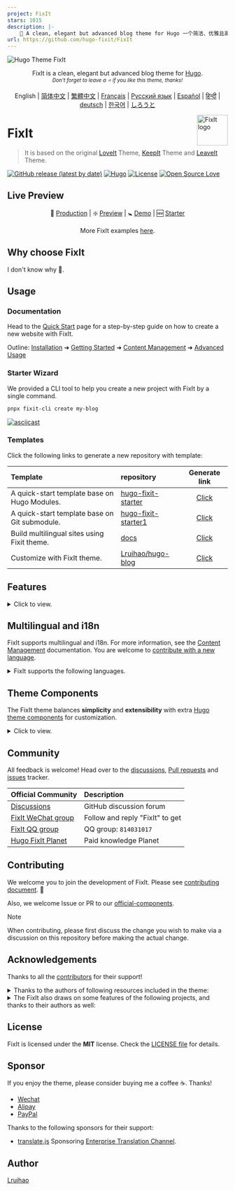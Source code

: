 ```yaml
---
project: FixIt
stars: 1015
description: |-
    🔧 A clean, elegant but advanced blog theme for Hugo 一个简洁、优雅且高效的 Hugo 主题
url: https://github.com/hugo-fixit/FixIt
---
```


<!-- markdownlint-disable-file MD033 MD041 -->
![Hugo Theme FixIt](https://fixit.lruihao.cn/images/apple-devices-preview.png)

<div align="center" class="ignore">
  <p>
    FixIt is a clean, elegant but advanced blog theme for <a href="https://gohugo.io/">Hugo</a>.<br>
    <em><sub>Don't forget to leave a ⭐️ if you like this theme, thanks!</sub></em>
  </p>
  English |
  <a href="/README.zh-cn.md">简体中文</a> |
  <a href="https://fixit.lruihao.cn/zh-cn/ecosystem/hugo-fixit/fixit/?lang=chinese_traditional">繁體中文</a> |
  <a href="https://fixit.lruihao.cn/ecosystem/hugo-fixit/fixit/?lang=french">Français</a> |
  <a href="https://fixit.lruihao.cn/ecosystem/hugo-fixit/fixit/?lang=russian">Русский язык</a> |
  <a href="https://fixit.lruihao.cn/ecosystem/hugo-fixit/fixit/?lang=spanish">Español</a> |
  <a href="https://fixit.lruihao.cn/ecosystem/hugo-fixit/fixit/?lang=hindi">हिन्दी</a> |
  <a href="https://fixit.lruihao.cn/ecosystem/hugo-fixit/fixit/?lang=german">deutsch</a> |
  <a href="https://fixit.lruihao.cn/ecosystem/hugo-fixit/fixit/?lang=korean">한국어</a> |
  <a href="https://fixit.lruihao.cn/ecosystem/hugo-fixit/fixit/?lang=japanese">しろうと</a>
</div>

<a title="FixIt website" href="https://fixit.lruihao.cn"><img align="right" alt="FixIt logo" width="70" height="70" src="https://avatars.githubusercontent.com/u/110414864?s=200&v=4"></a>

# FixIt

> It is based on the original [LoveIt](https://github.com/dillonzq/LoveIt) Theme, [KeepIt](https://github.com/Fastbyte01/KeepIt) Theme and [LeaveIt](https://github.com/liuzc/LeaveIt) Theme.

[![GitHub release (latest by date)](https://img.shields.io/github/v/release/hugo-fixit/FixIt?style=flat)](https://github.com/hugo-fixit/FixIt/releases)
[![Hugo](https://img.shields.io/badge/Hugo-%5E0.147.7-ff4088?style=flat&logo=hugo)](https://gohugo.io/)
[![License](https://img.shields.io/github/license/hugo-fixit/FixIt?style=flat)](/LICENSE)
[![Open Source Love](https://badges.frapsoft.com/os/v1/open-source.svg?v=103)](https://github.com/hugo-fixit/FixIt)

## Live Preview

<p align="center">
  💟 <a href="https://fixit.lruihao.cn">Production</a> | ❇️ <a href="https://pre.fixit.lruihao.cn">Preview</a> | 🚼 <a href="https://demo.fixit.lruihao.cn">Demo</a> | 🆕 <a href="https://hugo-fixit.github.io/hugo-fixit-starter/">Starter</a>
<br>
<br>
  More FixIt examples <a href="https://fixit.lruihao.cn/showcase/">here</a>.
</p>

## Why choose FixIt

I don't know why 🤷.

<!-- Too lazy to write... -->

## Usage

### Documentation

Head to the [Quick Start](https://fixit.lruihao.cn/documentation/getting-started/quick-start/) page for a step-by-step guide on how to create a new website with FixIt.

Outline: [Installation](https://fixit.lruihao.cn/documentation/installation/) ➜ [Getting Started](https://fixit.lruihao.cn/documentation/getting-started/) ➜ [Content Management](https://fixit.lruihao.cn/documentation/content-management/) ➜ [Advanced Usage](https://fixit.lruihao.cn/documentation/advanced/)

### Starter Wizard

We provided a CLI tool to help you create a new project with FixIt by a single command.

```bash
pnpx fixit-cli create my-blog
```

[![asciicast](https://asciinema.org/a/697494.svg)](https://asciinema.org/a/697494)

### Templates

Click the following links to generate a new repository with template:

| Template                                      | repository                        | Generate link                  |
| :-------------------------------------------- | :-------------------------------- | :----------------------------: |
| A quick-start template base on Hugo Modules.  | [hugo-fixit-starter][starter]     | [Click][starter:generate]      |
| A quick-start template base on Git submodule. | [hugo-fixit-starter1][starter1]   | [Click][starter1:generate]     |
| Build multilingual sites using Fixit theme.   | [docs][docs]                      | [Click][docs:generate]         |
| Customize with FixIt theme.                   | [Lruihao/hugo-blog][lruihao-blog] | [Click][lruihao-blog:generate] |

[starter]: https://github.com/hugo-fixit/hugo-fixit-starter
[starter:generate]: https://github.com/hugo-fixit/hugo-fixit-starter/generate
[starter1]: https://github.com/hugo-fixit/hugo-fixit-starter1
[starter1:generate]: https://github.com/hugo-fixit/hugo-fixit-starter1/generate
[docs]: https://github.com/hugo-fixit/docs
[docs:generate]: https://github.com/hugo-fixit/docs/generate
[lruihao-blog]: https://github.com/Lruihao/hugo-blog
[lruihao-blog:generate]: https://github.com/Lruihao/hugo-blog/generate

## Features

<details>
<summary>Click to view.</summary>

### Performance and SEO

- Optimized for **performance**: 99/100 on mobile and 100/100 on desktop in [Google PageSpeed Insights](https://developers.google.com/speed/pagespeed/insights)
- Optimized SEO performance with a correct **SEO SCHEMA** based on JSON-LD
- **[Google Analytics](https://analytics.google.com/analytics)** supported
- **[Fathom Analytics](https://usefathom.com/)** supported
- **[Baidu Analytics](https://tongji.baidu.com/)** supported
- **[Umami Analytics](https://umami.is/)** supported
- **[Plausible Analytics](https://plausible.io/)** supported
- **[Cloudflare Web Analytics](https://www.cloudflare.com/web-analytics)** supported
- **[Splitbee Analytics](https://splitbee.io)** supported
- Search engine **verification** supported (Google, Bing, Yandex, Pinterest, Baidu, 360 and Sogou)
- **CDN** for third-party libraries supported

### Appearance and Layout

- **Responsive** layout
- **Light/Dark** mode
- Globally consistent **design language**
- **Pagination** supported
- Easy-to-use and self-expanding **table of contents**
- **Multilanguage** supported and i18n ready
- Beautiful **CSS animation**

### Social and Comment Systems

- **Gravatar** supported by [Gravatar](https://gravatar.com)
- Local **Avatar** supported
- Up to **87** social links supported
- Up to **28** share sites supported
- **Disqus** comment system supported by [Disqus](https://disqus.com)
- **Gitalk** comment system supported by [Gitalk](https://github.com/gitalk/gitalk)
- **Valine** comment system supported by [Valine](https://valine.js.org/)
- **Waline** comment system supported by [Waline](https://waline.js.org/)
- **Facebook comments** system supported by [Facebook](https://developers.facebook.com/docs/plugins/comments/)
- **Telegram comments** system supported by [Telegram Comments](https://comments.app/)
- **Commento** comment system supported by [Commento](https://commento.io/)
- **Utterances** comment system supported by [Utterances](https://utteranc.es/)
- **Artalk** comment system supported by [Artalk](https://artalk.js.org/)
- **Twikoo** comment system supported by [Twikoo](https://twikoo.js.org/)
- **giscus** comment system supported by [giscus](https://giscus.app/)

### Extended Features

- **AI Summary**, **AI Search** and **AI Chatbot** supported by [PostChat](https://ai.zhheo.com/console/login?InviteID=85041330)
- **PWA (Progressive Web App)** supported
- **Sub Menu** supported
- **Content Encryption** supported (Pages, Partial)
- **Friends** page embedded template
- **Search** supported by [algolia](https://www.algolia.com/), [Fuse.js](https://fusejs.io/), CSE or [PostChat](https://ai.zhheo.com/console/login?InviteID=85041330)
- **Custom Search Engine (CSE)** supported by [Google](https://programmablesearchengine.google.com/)
- **Twemoji** supported
- Automatically **highlighting** code
- **Copy code** to clipboard with one click
- **Images gallery** supported by [lightgallery](https://github.com/sachinchoolur/lightgallery)
- Extended Markdown syntax for **[Font Awesome](https://fontawesome.com/) icons**
- Extended Markdown syntax for **ruby annotation**
- Extended Markdown syntax for **fraction**
- **Mathematical formula** supported by [KaTeX](https://katex.org/) or [MathJax](https://www.mathjax.org)
- **Diagrams** code fences extended and shortcode supported by [mermaid](https://github.com/knsv/mermaid)
- **Interactive data visualization** shortcode and code fences extended supported by [ECharts](https://echarts.apache.org/)
- **Timeline** code fences extended and shortcode supported
- **Mapbox** shortcode supported by [Mapbox GL JS](https://docs.mapbox.com/mapbox-gl-js)
- **Music player** shortcode supported by [APlayer](https://github.com/MoePlayer/APlayer) and [MetingJS](https://github.com/metowolf/MetingJS)
- **Bilibili player** and **Douyin player** shortcode
- Kinds of **admonitions** shortcode
- **Custom style** shortcode
- **Custom script** shortcode
- Open more **custom blocks**
- **Animated typing** supported by [TypeIt](https://typeitjs.com/)
- **Cookie consent banner** supported by [cookieconsent](https://github.com/osano/cookieconsent)
- **Web Watermark** supported by [cell-watermark](https://github.com/Lruihao/watermark)
- **Chinese typesetting** supported by [pangu.js](https://github.com/vinta/pangu.js)
- Options to **cache remote image** locally
- ...

</details>

## Multilingual and i18n

FixIt supports multilingual and i18n. For more information, see the [Content Management](https://fixit.lruihao.cn/documentation/content-management/introduction#multilingual) documentation. You are welcome to [contribute with a new language](https://github.com/hugo-fixit/FixIt/pulls).

<details>
<summary>FixIt supports the following languages.</summary>

- English
- Simplified Chinese
- Traditional Chinese
- French
- Polish
- Brazilian Portuguese
- Italian
- Spanish
- German
- Serbian
- Russian
- Romanian
- Vietnamese
- Hindi

</details>

## Theme Components

The FixIt theme balances **simplicity** and **extensibility** with extra [Hugo theme components](https://fixit.lruihao.cn/ecosystem/#-components) for customization.

<details>
<summary>Click to view.</summary>

<!-- HUGO_FIXIT_COMPONENTS:START -->
- [fixit-bundle](https://github.com/hugo-fixit/fixit-bundle)\
  🌲 Bundles the FixIt core theme and all hugo-fixit components into a single component.
- [cmpt-flyfish](https://github.com/hugo-fixit/cmpt-flyfish)\
  🐟 A canvas implemented animation effect of small fish swimming.
- [cmpt-mdevtools](https://github.com/hugo-fixit/cmpt-mdevtools)\
  Mobile devtools component powered by vConsole and eruda.
- [cmpt-translate](https://github.com/hugo-fixit/cmpt-translate)\
  🌐 A component for site automatic translation.
- [component-projects](https://github.com/hugo-fixit/component-projects)\
  🐙 Display your GitHub projects in the FixIt theme and generate blog posts from readme.
- [hugo-atom-feed](https://github.com/hugo-fixit/hugo-atom-feed)\
  Hugo theme component for ATOM feed custom Output Format.
- [hugo-json-feed](https://github.com/hugo-fixit/hugo-json-feed)\
  Hugo theme component for JSON feed custom Output Format.
- [shortcode-asciinema](https://github.com/hugo-fixit/shortcode-asciinema)\
  A Hugo theme component with asciinema-embed shortcode.
- [shortcode-caniuse](https://github.com/hugo-fixit/shortcode-caniuse)\
  A Hugo theme component with caniuse shortcode.
- [shortcode-docs-bookmark](https://github.com/hugo-fixit/shortcode-docs-bookmark)\
  🔖 Embed bookmark of FixIt Docs.
- [shortcode-mmt-netease](https://github.com/hugo-fixit/shortcode-mmt-netease)\
  🎶 A Hugo theme component with a NetEase Cloud random comment shortcode.
- [shortcode-rewards](https://github.com/hugo-fixit/shortcode-rewards)\
  A Hugo theme component with reward-log or sponsor-log shortcode.
<!-- HUGO_FIXIT_COMPONENTS:END -->

</details>

## Community

All feedback is welcome! Head over to the [discussions][discussions], [Pull requests][pulls] and [issues][issues] tracker.

| Official Community          | Description                     |
| :-------------------------- | :------------------------------ |
| [Discussions][discussions]  | GitHub discussion forum         |
| [FixIt WeChat group][wx-mp] | Follow and reply "FixIt" to get |
| [FixIt QQ group][qq-group]  | QQ group: `814031017`           |
| [Hugo FixIt Planet][zsxq]   | Paid knowledge Planet           |

[discussions]: https://github.com/hugo-fixit/FixIt/discussions
[pulls]: https://github.com/hugo-fixit/FixIt/pulls
[issues]: https://github.com/hugo-fixit/FixIt/issues
[qq-group]: https://qm.qq.com/cgi-bin/qm/qr?k=awbwdTtSQ_-H5QGzeJxdWgv6JMbNehNM&jump_from=webapi
[zsxq]: https://t.zsxq.com/GgKEW
[wx-mp]: https://lruihao.cn/images/qr-wx-mp.webp

## Contributing

We welcome you to join the development of FixIt. Please see [contributing document](/CONTRIBUTING.md). 🤗

Also, we welcome Issue or PR to our [official-components](https://github.com/hugo-fixit).

> [!note]
> When contributing, please first discuss the change you wish to make via a discussion on this repository before making the actual change.

## Acknowledgements

Thanks to all the [contributors](https://github.com/hugo-fixit/FixIt/graphs/contributors) for their support!

<details>
<summary>Thanks to the authors of following resources included in the theme:</summary>

- [normalize.css](https://github.com/necolas/normalize.css)
- [Font Awesome](https://fontawesome.com/)
- [Simple Icons](https://github.com/simple-icons/simple-icons)
- [Animate.css](https://daneden.github.io/animate.css/)
- [autocomplete-js](https://github.com/algolia/autocomplete)
- [algoliasearch](https://github.com/algolia/algoliasearch-client-javascript)
- [Fuse.js](https://fusejs.io/)
- [object-fit-images](https://github.com/fregante/object-fit-images)
- [Twemoji](https://github.com/twitter/twemoji)
- [emoji-data](https://github.com/iamcal/emoji-data)
- [lightgallery](https://github.com/sachinchoolur/lightgallery)
- [Sharer.js](https://github.com/ellisonleao/sharer.js)
- [TypeIt](https://typeitjs.com/)
- [KaTeX](https://katex.org/)
- [MathJax](https://www.mathjax.org)
- [mermaid](https://github.com/mermaid-js/mermaid)
- [ECharts](https://echarts.apache.org/)
- [Mapbox GL JS](https://docs.mapbox.com/mapbox-gl-js)
- [APlayer](https://github.com/MoePlayer/APlayer)
- [MetingJS](https://github.com/metowolf/MetingJS)
- [Gitalk](https://github.com/gitalk/gitalk)
- [Valine](https://valine.js.org/)
- [cookieconsent](https://github.com/osano/cookieconsent)
- [cell-watermark](https://github.com/Lruihao/watermark)
- [不蒜子](http://busuanzi.ibruce.info/)
- [Vercount](https://github.com/EvanNotFound/vercount)
- [pangu.js](https://github.com/vinta/pangu.js)
- [Artalk](https://artalk.js.org/)
- [Waline](https://waline.js.org/)
- [Twikoo](https://twikoo.js.org/)
- [github-corners](https://github.com/tholman/github-corners)
- [giscus](https://giscus.app/)
- [crypto-js](https://github.com/brix/crypto-js)
- [pace](https://github.com/CodeByZach/pace)
- [xxhash-wasm](https://github.com/jungomi/xxhash-wasm)

</details>

<details>
<summary>The FixIt also draws on some features of the following projects, and thanks to their authors as well:</summary>

- [DoIt](https://github.com/HEIGE-PCloud/DoIt)
- [NexT](https://github.com/next-theme/hexo-theme-next)

</details>

## License

FixIt is licensed under the **MIT** license. Check the [LICENSE file](/LICENSE) for details.

## Sponsor

If you enjoy the theme, please consider buying me a coffee ☕️. Thanks!

- [Wechat](/images/wechatpay.jpg)
- [Alipay](/images/alipay.jpg)
- [PayPal](https://paypal.me/Lruihao)

Thanks to the following sponsors for their support:

- [translate.js](https://github.com/xnx3/translate) Sponsoring [Enterprise Translation Channel](https://translate.zvo.cn/4087.html).

## Author

[Lruihao](https://github.com/Lruihao "Follow me on GitHub")

